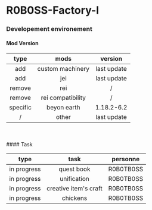 # R0B0SS-Factory-I
### Developement environement 
#### Mod Version

|type  | mods | version|
| :-------: |:---------------:| :-----:|
| add | custom machinery | last update|
| add | jei | last update|
| remove | rei | / |
| remove | rei compatibility | / |
| specific | beyon earth | 1.18.2-6.2 |
| / | other | last update | 

<br>
<br>
#### Task 
<br>

| type | task | personne |
| :--: |:----:| :-------:|
| in progress | quest book | R0B0TB0SS |
| in progress | unification | R0B0TB0SS |
| in progress | creative item's craft | R0B0TB0SS |
| in progress | chickens | R0B0TB0SS |